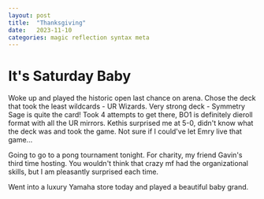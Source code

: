 ```yaml
---
layout: post
title:  "Thanksgiving"
date:   2023-11-10 
categories: magic reflection syntax meta
---
```

# It's Saturday Baby

Woke up and played the historic open last chance on arena. Chose the deck that took the least wildcards - UR Wizards. Very strong deck - Symmetry Sage is quite the card! Took 4 attempts to get there, BO1 is definitely dieroll format with all the UR mirrors. Kethis surprised me at 5-0, didn't know what the deck was and took the game. Not sure if I could've let Emry live that game...

Going to go to a pong tournament tonight. For charity, my friend Gavin's third time hosting. You wouldn't think that crazy mf had the organizational skills, but I am pleasantly surprised each time.

Went into a luxury Yamaha store today and played a beautiful baby grand.